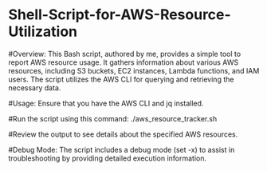 # Shell-Script-for-AWS-Resource-Utilization
#Overview: This Bash script, authored by me, provides a simple tool to report AWS resource usage. It gathers information about various AWS resources, including S3 buckets, EC2 instances, Lambda functions, and IAM users. The script utilizes the AWS CLI for querying and retrieving the necessary data.

#Usage: Ensure that you have the AWS CLI and jq installed.

#Run the script using this command: ./aws_resource_tracker.sh

#Review the output to see details about the specified AWS resources.

#Debug Mode: The script includes a debug mode (set -x) to assist in troubleshooting by providing detailed execution information.
